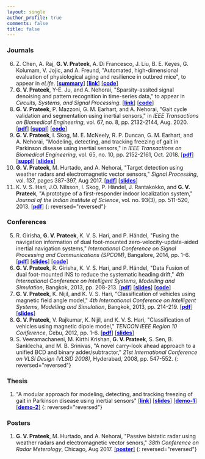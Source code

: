 ```yaml
---
layout: single
author_profile: true
comments: false
title: false
---
```


### Journals
6. Z. Chen, A. Raj, **G. V. Prateek**, A. Di Francesco, J. Liu, B. E. Keyes, G. Kolumam, V. Jojic, and A. Freund, "Automated, high-dimensional evaluation of physiological aging and resilience in outbred mice", to appear in _eLife_. [\[<span style="color:blue">**summary**</span>\]](https://www.youtube.com/watch?v=ar7dTOgpAkQ) [\[<span style="color:blue">**link**</span>\]](https://elifesciences.org/articles/72664) [\[<span style="color:blue">**code**</span>\]](https://github.com/calico/catnap)
5. **G. V. Prateek**, Y-E. Ju, and A. Nehorai, "Sparsity-assited signal denoising and pattern recognition in time-series data," to appear in _Circuits, Systems, and Signal Processing_. [\[<span style="color:blue">**link**</span>\]](https://rdcu.be/cnHD9) [\[<span style="color:blue">**code**</span>\]](https://github.com/prateekgv/sasdpr)
4. **G. V. Prateek**, P. Mazzoni, G. M. Earhart, and A. Nehorai, "Gait cycle validation and segmentation using inertial sensors," in _IEEE Transactions on Biomedical Engineering_, vol. 67, no. 8, pp. 2132-2144, Aug. 2020. [\[<span style="color:blue">**pdf**</span>\]](/research/gaitseg/pdfs/[IEEEBME]Prateek_et_al-2019-Gait_Cycle_Val_and_Seg_using_Inertial_Sensors.pdf) [\[<span style="color:blue">**suppl**</span>\]](/research/gaitseg/pdfs/[IEEEBME]Prateek_et_al-2019-Supplemental_Material.pdf) [\[<span style="color:blue">**code**</span>\]](https://github.com/prateekgv/sawd_gcvs)
3. **G. V. Prateek**, I. Skog, M. E. McNeely, R. P. Duncan, G. M. Earhart, and A. Nehorai, "Modeling, detecting, and tracking freezing of gait in Parkinson disease using inertial sensors," in _IEEE Transactions on Biomedical Engineering_, vol. 65, no. 10, pp. 2152-2161, Oct. 2018. [\[<span style="color:blue">**pdf**</span>\]](/research/freezegait/pdfs/[IEEEBME]Prateek_et_al-2018-Modeling_Detecting_Tracking_Gait_Parkinson_TBME_2017.pdf) [\[<span style="color:blue">**suppl**</span>\]](/research/freezegait/pdfs/[IEEEBME]Prateek_et_al-2018-Supplemental_Material.pdf) [\[<span style="color:blue">**slides**</span>\]](/research/freezegait/pdfs/[Slides]Prateek_et_al-2018-FOG_Detection.pdf)
2. **G. V. Prateek**, M. Hurtado, and A. Nehorai, "Target detection using weather radars and electromagnetic vector sensors," _Signal Processing_, vol. 137, pages 387-397, Aug 2017. [\[<span style="color:blue">**pdf**</span>\]](/research/wradaremvs/pdfs/[SigProc]Prateek_et_al-2017-Target_detection_using_weather_radar_and_EMVS.pdf) [\[<span style="color:blue">**slides**</span>\]](/research/wradaremvs/pdfs/[Slides]Prateek_2017-Target_detection_using_weather_radar_and_EMVS.pdf)
1. K. V. S. Hari, J.O. Nilsson, I. Skog, P. Händel, J. Rantakokko, and **G. V. Prateek**, "A prototype of a first-responder indoor localization system," _Journal of the Indian Institute of Science_, vol. no. 93(3), pp. 511-520, 2013. [\[<span style="color:blue">**pdf**</span>\]](/research/indoorpos/pdfs/[JofIISc]Hari_et_al-2013-A_prototype_of_a_first_responder_localization_system.pdf)
{: reversed="reversed"}

### Conferences
5. R. Girisha, **G. V. Prateek**, K. V. S. Hari, and P. Händel, "Fusing the navigation information of dual foot-mounted zero-velocity-update-aided inertial navigation systems," _International Conference on Signal Processing and Communications (SPCOM)_, Bangalore, 2014, pp. 1-6. [\[<span style="color:blue">**pdf**</span>\]](/research/indoorpos/pdfs/[IEEESPCOM]Girisha_et_al-2013-Fusing_the_navigation_information_of_dual_foot-mounted_ZUPT-aided_INS.pdf) [\[<span style="color:blue">**slides**</span>\]](/research/indoorpos/pdfs/[Slides]Girisha_et_al-Centroid_method.pdf) [\[<span style="color:blue">**code**</span>\]](https://github.com/prateekgv/openshoe-centroid_method)
4. **G. V. Prateek**, R. Girisha, K. V. S. Hari, and P. Händel, "Data Fusion of dual foot-mounted INS to reduce the systematic heading drift," _4th International Conference on Intelligent Systems, Modelling and Simulation_, Bangkok, 2013, pp. 208-213. [\[<span style="color:blue">**pdf**</span>\]](/research/indoorpos/pdfs/[IEEEISMS]Prateek_et_al-2013-Data_fusion_of_dual_foot-mounted_INS_to_reduce_systematic_heading_drift.pdf) [\[<span style="color:blue">**slides**</span>\]](/research/indoorpos/pdfs/[Slides]Prateek_et_al-Sphere_limit_method.pdf) [\[<span style="color:blue">**code**</span>\]](https://github.com/prateekgv/openshoe-sphere_limit)
3. **G. V. Prateek**, K. Nijil, and K. V. S. Hari, "Classification of vehicles using magnetic field angle model," _4th International Conference on Intelligent Systems, Modelling and Simulation_, Bangkok, 2013, pp. 214-219. [\[<span style="color:blue">**pdf**</span>\]](/research/vehclass/pdfs/[IEEEISMS]Prateek_et_al-2013-Classification_of_vehicles_using_magnetic_field_angle_model.pdf) [\[<span style="color:blue">**slides**</span>\]](/research/vehclass/pdfs/mfma_isms2013_hari.pdf)
2. **G. V. Prateek**, V. Rajkumar, K. Nijil, and K. V. S. Hari, "Classification of vehicles using magnetic dipole model," _TENCON IEEE Region 10 Conference_, Cebu, 2012, pp. 1-6. [\[<span style="color:blue">**pdf**</span>\]](/research/vehclass/pdfs/[IEEETENCON]Prateek_et_al-2012-Classification_of_vehicles_using_magnetic_dipole_model.pdf) [\[<span style="color:blue">**slides**</span>\]](/research/vehclass/pdfs/mdm_hari_tencon_final.pdf)
1. S. Veeramachaneni, M. Kirthi Krishan, **G. V. Prateek**, S. Sen, B. Sanklecha, and M. B. Srinivas, "A novel carry-look ahead approach to a unified BCD and binary adder/subtractor," _21st International Conference on VLSI Design (VLSID 2008)_, Hyderabad, 2008, pp. 547-552.
{: reversed="reversed"}

### Thesis
1. "A modular approach for modeling, detecting, and tracking freezing of gait in Parkinson disease using inertial sensors" [\[<span style="color:blue">**link**</span>\]](https://openscholarship.wustl.edu/eng_etds/473/) [\[<span style="color:blue">**slides**</span>\]](https://drive.google.com/file/d/1Yl3xLPlsv1SGH9Lm4rRatLiW_--7Q2w2/view?usp=sharing) [\[<span style="color:blue">**demo-1**</span>\]](https://drive.google.com/file/d/1q8_a7NXTSF0wmhASmSDAijUiBCvStcYg/view?usp=sharing) [\[<span style="color:blue">**demo-2**</span>\]](https://drive.google.com/file/d/1mFmm6COp3jPqEiTJZZ0aHVn1Aoos94FU/view?usp=sharing)
{: reversed="reversed"}


### Posters
1. **G. V. Prateek**, M. Hurtado, and A. Nehorai, "Passive bistatic radar using weather radars and electromagnetic vector senors," _38th Conference on Radar Meterology_, Chicago, Aug 2017. [\[<span style="color:blue">**poster**</span>\]](/research/wradaremvs/pdfs/[Poster]Prateek_2017-Target_detection_using_weather_radar_and_EMVS.pdf)
{: reversed="reversed"}
